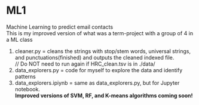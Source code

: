 # ML1
Machine Learning to predict email contacts <br />
This is my improved version of what was a term-project with a group of 4 in a ML class <br />

1) cleaner.py = cleans the strings with stop/stem words, universal strings, and punctuations(finished) and outputs the cleaned indexed file. <br />
   // Do NOT need to run again if HRC_clean.tsv is in ./data/ <br />
2) data_explorers.py = code for myself to explore the data and identify patterns <br />
3) data_explorers.ipiynb = same as data_explorers.py, but for Jupyter notebook. <br />
**Improved versions of SVM, RF, and K-means algorithms coming soon!**
